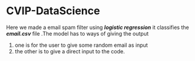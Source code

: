 # CVIP-DataScience

Here we made a email spam filter using ***logistic regression*** it classifies the ***email.csv*** file .The model has to ways of giving the output
1. one is for the user to give some random email as input 
2. the other is to give a direct input to the code.
